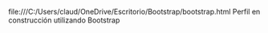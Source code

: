 
file:///C:/Users/claud/OneDrive/Escritorio/Bootstrap/bootstrap.html
Perfil en construcción utilizando Bootstrap
